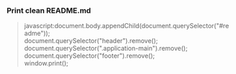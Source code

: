 ### Print clean README.md
>javascript:document.body.appendChild(document.querySelector("#readme"));<br/>
>document.querySelector("header").remove();<br/>
>document.querySelector(".application-main").remove();<br/>
>document.querySelector("footer").remove();<br/>
>window.print();<br/>

